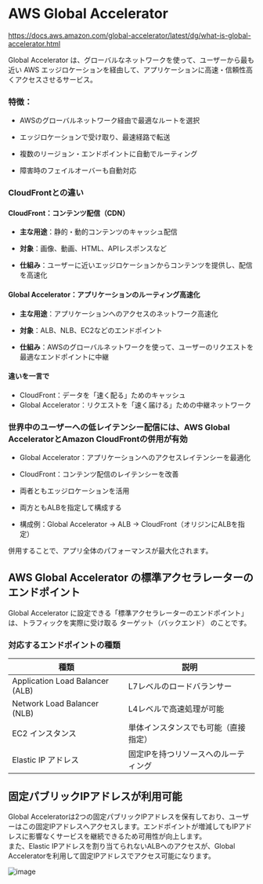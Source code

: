# AWS Global Accelerator 

https://docs.aws.amazon.com/global-accelerator/latest/dg/what-is-global-accelerator.html

Global Accelerator は、グローバルなネットワークを使って、ユーザーから最も近い AWS エッジロケーションを経由して、アプリケーションに高速・信頼性高くアクセスさせるサービス。

### 特徴：
- AWSのグローバルネットワーク経由で最適なルートを選択

- エッジロケーションで受け取り、最速経路で転送

- 複数のリージョン・エンドポイントに自動でルーティング

- 障害時のフェイルオーバーも自動対応

### CloudFrontとの違い

#### CloudFront：コンテンツ配信（CDN）
- **主な用途**：静的・動的コンテンツのキャッシュ配信

- **対象**：画像、動画、HTML、APIレスポンスなど

- **仕組み**：ユーザーに近いエッジロケーションからコンテンツを提供し、配信を高速化

#### Global Accelerator：アプリケーションのルーティング高速化
- **主な用途**：アプリケーションへのアクセスのネットワーク高速化

- **対象**：ALB、NLB、EC2などのエンドポイント

- **仕組み**：AWSのグローバルネットワークを使って、ユーザーのリクエストを最適なエンドポイントに中継

#### 違いを一言で
* CloudFront：データを「速く配る」ためのキャッシュ
* Global Accelerator：リクエストを「速く届ける」ための中継ネットワーク

### 世界中のユーザーへの低レイテンシー配信には、AWS Global AcceleratorとAmazon CloudFrontの併用が有効

- Global Accelerator：アプリケーションへのアクセスレイテンシーを最適化

- CloudFront：コンテンツ配信のレイテンシーを改善

- 両者ともエッジロケーションを活用
- 両方ともALBを指定して構成する
- 構成例：Global Accelerator → ALB → CloudFront（オリジンにALBを指定）

併用することで、アプリ全体のパフォーマンスが最大化されます。

## AWS Global Accelerator の標準アクセラレーターのエンドポイント

Global Accelerator に設定できる「標準アクセラレーターのエンドポイント」は、トラフィックを実際に受け取る ターゲット（バックエンド） のことです。

### 対応するエンドポイントの種類

|種類|	説明|
|----|----|
|Application Load Balancer (ALB)|	L7レベルのロードバランサー|
|Network Load Balancer (NLB)|	L4レベルで高速処理が可能|
|EC2 インスタンス|	単体インスタンスでも可能（直接指定）|
|Elastic IP アドレス|	固定IPを持つリソースへのルーティング|

## 固定パブリックIPアドレスが利用可能
Global Acceleratorは2つの固定パブリックIPアドレスを保有しており、ユーザーはこの固定IPアドレスへアクセスします。エンドポイントが増減してもIPアドレスに影響なくサービスを継続できるため可用性が向上します。<br>
また、Elastic IPアドレスを割り当てられないALBへのアクセスが、Global Acceleratorを利用して固定IPアドレスでアクセス可能になります。

![image](https://ping-t-resouces.com/uploads/question_image/file/21709/kkk56951.jpg?t=1652159536)
